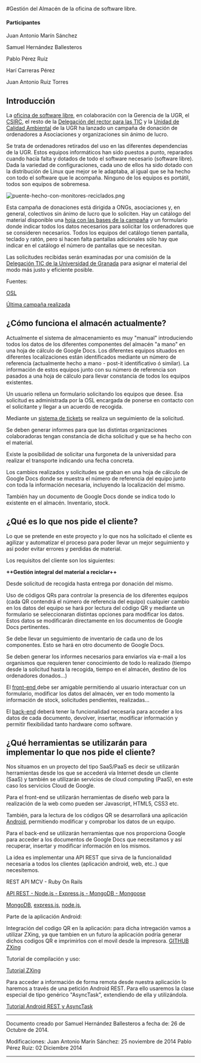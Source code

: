 #Gestión del Almacén de la oficina de software libre.

#### Participantes
Juan Antonio Marín Sánchez

Samuel Hernández Ballesteros

Pablo Pérez Ruíz

Harí Carreras Pérez

Juan Antonio Ruiz Torres

## Introducción
La [oficina de software libre](http://http://osl.ugr.es/), en colaboración con la Gerencia de la UGR, el [CSIRC](http://http://csirc.ugr.es/), el resto de la [Delegación del rector para las TIC](http://detic.ugr.es/) y la [Unidad de Calidad Ambiental](http://www.ugr.es/pages/servicios/uca) de la UGR ha lanzado un campaña de donación de ordenadores a Asociaciones y organizaciones sin ánimo de lucro.

Se trata de ordenadores retirados del uso en las diferentes dependencias de la UGR. Estos equipos informáticos han sido puestos a punto, reparados cuando hacía falta y dotados de todo el software necesario (software libre). Dada la variedad de configuraciones, cada uno de ellos ha sido dotado con la distribución de Linux que mejor se le adaptaba, al igual que se ha hecho con todo el software que le acompaña. Ninguno de los equipos es portátil, todos son equipos de sobremesa.

![puente-hecho-con-monitores-reciclados.png](./Imágenes/puente-hecho-con-monitores-reciclados.png)

Esta campaña de donaciones está dirigida a ONGs, asociaciones y, en general, colectivos sin ánimo de lucro que lo soliciten. Hay un catálogo del material disponible una [hoja con las bases de la campaña](http://osl.ugr.es/cursos-y-eventos/ordenadores-libres-con-software-libre/bases-de-la-x-campana-ordenadores-libres-con-software-libre/) y un formulario donde indicar todos los datos necesarios para solicitar los ordenadores que se consideren necesarios. Todos los equipos del catálogo tienen pantalla, teclado y ratón, pero si hacen falta pantallas adicionales sólo hay que indicar en el catálogo el número de pantallas que se necesitan.

Las solicitudes recibidas serán examinadas por una comisión de la [Delegación TIC de la Universidad de Granada](http://detic.ugr.es/) para asignar el material del modo más justo y eficiente posible.

Fuentes:

[OSL](http://osl.ugr.es/)

[Última campaña realizada](http://osl.ugr.es/2014/09/24/xii-campana-ordenadores-libres-con-software-libre/)

## ¿Cómo funciona el almacén actualmente?

Actualmente el sistema de almacenamiento es muy "manual" introduciendo todos los datos de los diferentes componentes del almacén "a mano" en una hoja de cálculo de Google Docs. Los diferentes equipos situados en diferentes localizaciones están identificados mediante un número de referencia (actualmente hecho a mano - post-it identificativo ó similar). La información de estos equipos junto con su número de referencia son pasados a una hoja de cálculo para llevar constancia de todos los equipos existentes.

Un usuario rellena un formulario solicitando los equipos que desee. Esa solicitud es administrada por la OSL encargada de ponerse en contacto con el solicitante y llegar a un acuerdo de recogida.

Mediante un [sistema de tickets](http://es.wikipedia.org/wiki/Sistema_de_seguimiento_de_incidentes) se realiza un seguimiento de la solicitud.

Se deben generar informes para que las distintas organizaciones colaboradoras tengan constancia de dicha solicitud y que se ha hecho con el material.

Existe la posibilidad de solicitar una furgoneta de la universidad para realizar el transporte indicando una fecha concreta.

Los cambios realizados y solicitudes se graban en una hoja de cálculo de Google Docs donde se muestra el número de referencia del equipo junto con toda la información necesaria, incluyendo la localización del mismo.

También hay un documento de Google Docs donde se indica todo lo existente en el almacén. Inventario, stock.

## ¿Qué es lo que nos pide el cliente?

Lo que se pretende en este proyecto y lo que nos ha solicitado el cliente es agilizar y automatizar el proceso para poder llevar un mejor seguimiento y así poder evitar errores y perdidas de material.

Los requisitos del cliente son los siguientes:

**++Gestión integral del material a reciclar++**

Desde solicitud de recogida hasta entrega por donación del mismo.

Uso de códigos QRs para controlar la presencia de los diferentes equipos (cada QR contendrá el número de referencia del equipo) cualquier cambio en los datos del equipo se hará por lectura del código QR y mediante un formulario se seleccionaran distintas opciones para modificar los datos. Estos datos se modificarán directamente en los documentos de Google Docs pertinentes.

Se debe llevar un seguimiento de inventario de cada uno de los componentes. Esto se hará en otro documento de Google Docs.

Se deben generar los informes necesarios para enviarlos vía e-mail a los organismos que requieren tener conocimiento de todo lo realizado (tiempo desde la solicitud hasta la recogida, tiempo en el almacén, destino de los ordenadores donados...)

El [front-end ](http://es.wikipedia.org/wiki/Front-end_y_back-end) debe ser amigable permitiendo al usuario interactuar con un formulario, modificar los datos del almacén, ver en todo momento la información de stock, solicitudes pendientes, realizadas...

El [back-end](http://es.wikipedia.org/wiki/Front-end_y_back-end) deberá tener la funcionalidad necesaria para acceder a los datos de cada documento, devolver, insertar, modificar información y permitir flexibilidad tanto hardware como software.

## ¿Qué herramientas se utilizarán para implementar lo que nos pide el cliente?

Nos situamos en un proyecto del tipo SaaS/PaaS es decir se utilizarán herramientas desde los que se accederá vía Internet desde un cliente (SaaS) y también se utilizarán servicios de cloud computing (PaaS), en este caso los servicios Cloud de Google.

Para el front-end se utilizarán herramientas de diseño web para la realización de la web como pueden ser Javascript, HTML5, CSS3 etc.

También, para la lectura de los códigos QR se desarrollará una aplicación [Android](http://developer.android.com/index.html), permitiendo modificar y comprobar los datos de un equipo.

Para el back-end se utilizarán herramientas que nos proporciona Google para acceder a los documentos de Google Docs que necesitamos y así recuperar, insertar y modificar información en los mismos.

La idea es implementar una API REST que sirva de la funcionalidad necesaria a todos los clientes (aplicación android, web, etc..) que necesitemos.

REST API MCV - Ruby On Rails

[API REST - Node.js - Express.js - MongoDB - Mongoose](http://carlosazaustre.es/blog/como-implementar-una-api-rest-con-mongodb-node-js-usando-express-v4/)

[MongoDB](http://es.wikipedia.org/wiki/MongoDB), [express.js](http://blog.solucionex.com/javascript/expressjs-un-framework-para-nodejs), [node.js](http://es.wikipedia.org/wiki/Node.js),

Parte de la aplicación Android:

Integración del codigo QR en la aplicación: para dicha intregación vamos a utilizar ZXing, ya que tambien en un futuro la aplicación podría generar dichos codigos QR e imprimirlos con el movil desde la impresora.
[GITHUB ZXing](https://github.com/Androideity/Tutorial_ZXingConAndroid)

Tutorial de compilación y uso: 

[Tutorial ZXing](http://androideity.com/2011/11/23/trabajar-con-codigos-qr-en-tus-aplicaciones-android/) 

Para acceder a información de forma remota desde nuestra aplicación lo haremos a través de una petición Android REST. Para ello usaremos la clase especial de tipo genérico "AsyncTask", extendiendo de ella y utilizándola.

[Tutorial Android REST y AsyncTask](http://www.arquitecturajava.com/android-rest-asynctask/)

- - -
Documento creado por Samuel Hernández Ballesteros a fecha de: 26 de Octubre de 2014.

Modificaciones: Juan Antonio Marín Sánchez: 25 noviembre de 2014
                Pablo Pérez Ruiz: 02 Diciembre 2014
- - -

